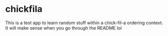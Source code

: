 # chickfila
This is a test app to learn random stuff within a chick-fil-a ordering context. It will make sense when you go through the README lol
